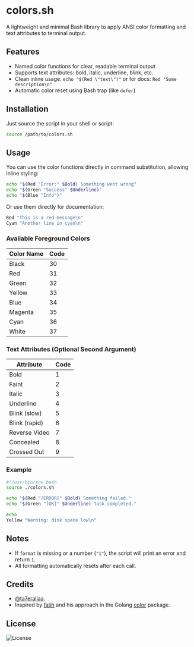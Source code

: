 # colors.sh

A lightweight and minimal Bash library to apply ANSI color formatting and text attributes
to terminal output.

## Features

- Named color functions for clear, readable terminal output
- Supports text attributes: bold, italic, underline, blink, etc.
- Clean inline usage: `echo "$(Red \"text\")"` or for docs: `Red "Some description\n"`
- Automatic color reset using Bash trap (like `defer`)

## Installation

Just source the script in your shell or script:

```bash
source /path/to/colors.sh
```

## Usage

You can use the color functions directly in command substitution, allowing inline styling:

```bash
echo "$(Red "Error:" $Bold) Something went wrong"
echo "$(Green "Success" $Underline)"
echo "$(Blue "Info")"
```

Or use them directly for documentation:

```bash
Red "This is a red message\n"
Cyan "Another line in cyan\n"
```

### Available Foreground Colors

| Color Name | Code |
| ---------- | ---- |
| Black      | 30   |
| Red        | 31   |
| Green      | 32   |
| Yellow     | 33   |
| Blue       | 34   |
| Magenta    | 35   |
| Cyan       | 36   |
| White      | 37   |

### Text Attributes (Optional Second Argument)

| Attribute     | Code |
| ------------- | ---- |
| Bold          | 1    |
| Faint         | 2    |
| Italic        | 3    |
| Underline     | 4    |
| Blink (slow)  | 5    |
| Blink (rapid) | 6    |
| Reverse Video | 7    |
| Concealed     | 8    |
| Crossed Out   | 9    |

### Example

```bash
#!/usr/bin/env bash
source ./colors.sh

echo "$(Red "[ERROR]" $Bold) Something failed."
echo "$(Green "[OK]" $Underline) Task completed."

echo
Yellow "Warning: disk space low\n"
```

## Notes

- If `format` is missing or a number (`"1"`), the script will print an error and return
`1`.
- All formatting automatically resets after each call.

## Credits

- [@ta7erallaa](https://www.github.com/ta7erallaa).
- Inspired by [fatih](https://github.com/fatih) and his approach in the Golang
[color](https://github.com/fatih/color) package.

## License

![License](https://img.shields.io/badge/License-MIT-green/github/license/ta7erallaa/color)
